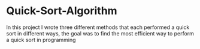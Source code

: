 # Quick-Sort-Algorithm
In this project I wrote three different methods that each performed a quick sort in different ways, the goal was to find the most efficient way to perform a quick sort in programming
